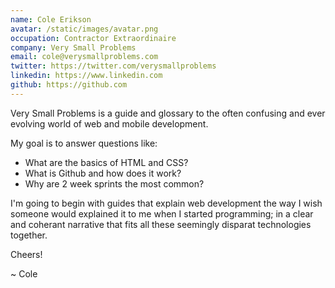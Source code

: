 ```yaml
---
name: Cole Erikson
avatar: /static/images/avatar.png
occupation: Contractor Extraordinaire
company: Very Small Problems
email: cole@verysmallproblems.com
twitter: https://twitter.com/verysmallproblems
linkedin: https://www.linkedin.com
github: https://github.com
---
```


Very Small Problems is a guide and glossary to the often confusing and ever evolving world of web and mobile development.

My goal is to answer questions like:

- What are the basics of HTML and CSS?
- What is Github and how does it work?
- Why are 2 week sprints the most common?

I'm going to begin with guides that explain web development the way I wish someone would explained it to me when I started programming; in a clear and coherant narrative that fits all these seemingly disparat technologies together.

Cheers!

~ Cole
